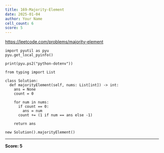 ```yaml
---
title: 169-Majority-Element
date: 2025-01-04
author: Your Name
cell_count: 6
score: 5
---
```


https://leetcode.com/problems/majority-element


```
import pyutil as pyu
pyu.get_local_pyinfo()
```


```
print(pyu.ps2("python-dotenv"))
```


```
from typing import List
```


```
class Solution:
  def majorityElement(self, nums: List[int]) -> int:
    ans = None
    count = 0

    for num in nums:
      if count == 0:
        ans = num
      count += (1 if num == ans else -1)

    return ans
```


```
new Solution().majorityElement()
```


---
**Score: 5**